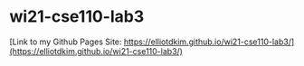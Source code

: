 # wi21-cse110-lab3

[Link to my Github Pages Site: https://elliotdkim.github.io/wi21-cse110-lab3/](https://elliotdkim.github.io/wi21-cse110-lab3/)
